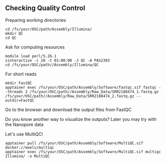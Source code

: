 ## Checking Quality Control

Preparing working directories
```
cd /fs/your/OSC/path/Assembly/Illumina/
mkdir QC
cd QC
```

Ask for computing resources
```
module load perl/5.26.1
sinteractive -c 28 -t 01:00:00 -J QC -A PAS2303
cd /fs/your/OSC/path//Assembly/Illumina/QC
```

For short reads
```
mkdir FastQC
apptainer exec /fs/your/OSC/path/Assembly/Software/fastqc.sif fastqc --threads 2 /fs/your/OSC/path//Assembly/Raw_Data/SRR2188474_1.fastq.gz /fs/your/OSC/path//Assembly/Raw_Data/SRR2188474_2.fastq.gz --outdir=FastQC
```
Go to the browser and download the output files from FastQC

Do you know another way to visualize the outputs? Later you may try with the Nanopore data

Let's use MultiQC!
```
apptainer pull /fs/your/OSC/path/Assembly/Software/MultiQC.sif docker://ewels/multiqc
apptainer exec /fs/your/OSC/path/Assembly/Software/MultiQC.sif multiqc Illumina/ -o MultiQC

```

